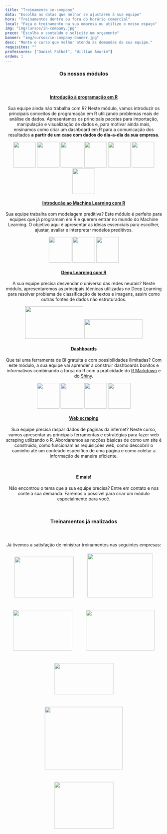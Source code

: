 ```yaml
---
title: "Treinamento in-company"
data: "Escolha as datas que melhor se ajustarem à sua equipe"
hora: "Treinamentos dentro ou fora do horário comercial"
local: "Faça o treinamento na sua empresa ou utilize o nosso espaço"
img: "img/cursos/in-company.jpg"
preco: "Escolha o conteúdo e solicite um orçamento"
banner: "img/cursos/in-company-banner.jpg"
desc: "Monte o curso que melhor atenda às demandas da sua equipe."
requisitos: ""
professores: ["Daniel Falbel", "William Amorim"]
ordem: 1
---
```


<header class="section-header">
  <h3>Os nossos módulos</h3>
</header>

<center>

#### [Introdução à programação em R](https://www.curso-r.com/cursos/intro-r/)

Sua equipe ainda não trabalha com R? Neste módulo, vamos introduzir os principais conceitos de programação em R utilizando problemas reais de análise de dados. Apresentamos os principais pacotes para importação, manipulação e visualização de dados e, para motivar ainda mais, ensinamos como criar um dashboard em R para a comunicação dos resultados **a partir de um case com dados do dia-a-dia da sua empresa**.

<img src = "/img/cursos/hex/tidyverse.png" width = "72px" height = "82px">
<img src = "/img/cursos/hex/pipe.png" width = "72px" height = "82px">
<img src = "/img/cursos/hex/readr.png" width = "72px" height = "82px">
<img src = "/img/cursos/hex/readxl.png" width = "72px" height = "82px">
<img src = "/img/cursos/hex/dplyr.png" width = "72px" height = "82px">
<img src = "/img/cursos/hex/stringr.png" width = "72px" height = "82px">
<img src = "/img/cursos/hex/ggplot2.png" width = "72px" height = "82px">

<br>

#### [Introdução ao Machine Learning com R](https://www.curso-r.com/cursos/intro-machine-learning/)

Sua equipe trabalha com modelagem preditiva? Este módulo é perfeito para equipes que já programam em R e querem entrar no mundo do Machine Learning. O objetivo aqui é apresentar as ideias essenciais para escolher, ajustar, avaliar e interpretar modelos preditivos.

<img src = "/img/cursos/hex/rsample.png" width = "72px" height = "82px">
<img src = "/img/cursos/hex/recipes.png" width = "72px" height = "82px">
<img src = "/img/cursos/hex/tidymodels.png" width = "72px" height = "82px">

<br>

#### [Deep Learning com R](https://www.curso-r.com/cursos/deep-learning/)

A sua equipe precisa desvendar o universo das redes neurais? Neste módulo, apresentaremos as principais técnicas utilizadas no Deep Learning para resolver problema de classificação de textos e imagens, assim como outras fontes de dados não estruturados.

<img src = "/img/cursos/logos-empresas/tensorflow.png" width = "186" height = "104px">
<img src = "/img/cursos/logos-empresas/keras.png" width = "186" height = "63px">

<br>

#### [Dashboards](https://www.curso-r.com/cursos/dashboards/)

Que tal uma ferramenta de BI gratuita e com possibilidades ilimitadas? Com este módulo, a sua equipe vai aprender a construir dashboards bonitos e informativos combinando a força do R com a praticidade do [R Markdown](https://rmarkdown.rstudio.com/gallery.html) e do [Shiny](https://shiny.rstudio.com/gallery/).

<img src = "/img/cursos/hex/rmarkdown.png" width = "72px" height = "82px">
<img src = "/img/cursos/hex/shiny.png" width = "72px" height = "82px">
<img src = "/img/cursos/hex/golem.png" width = "72px" height = "82px">
<img src = "/img/cursos/hex/auth0.png" width = "72px" height = "82px">

<br>

#### [Web scraping](https://www.curso-r.com/cursos/web-scraping/)

Sua equipe precisa raspar dados de páginas da internet? Neste curso, vamos apresentar as principais ferramentas e estratégias para fazer web scraping utilizando o R. Abordaremos as noções básicas de como um site é construído, como funcionam as requisições web, como descobrir o caminho até um conteúdo específico de uma página e como coletar a informação de maneira eficiente.

<br>

#### E mais!

Não encontrou o tema que a sua equipe precisa? Entre em contato e nos conte a sua demanda. Faremos o possível para criar um módulo especialmente para você.

<br>

</center>

<header class="section-header">
  <h3>Treinamentos já realizados</h3>
</header>

<center>
Já tivemos a satisfação de ministrar treinamentos nas seguintes empresas:

<img src = "/img/cursos/logos-empresas/logo-mateus.png" width = "190px" height = "130px" style = "padding: 20px;">
<img src = "/img/cursos/logos-empresas/logo-spc.jpg" width = "210px" height = "140px" style = "padding: 20px;">
<img src = "/img/cursos/logos-empresas/logo-kantar.png" width = "190px" height = "130px" style = "padding: 20px;">
<img src = "/img/cursos/logos-empresas/logo-ias.png" width = "220px" height = "130px" style = "padding: 20px;">
<img src = "/img/cursos/logos-empresas/logo-banco-honda.png" width = "190px" height = "100px" style = "padding: 20px;">
<img src = "/img/cursos/logos-empresas/logo-john-deere.png" width = "250px" height = "200px" style = "padding: 20px;">
<img src = "/img/cursos/logos-empresas/logo-edp.jpg" width = "190px" height = "150px" style = "padding: 20px;">
</center>
